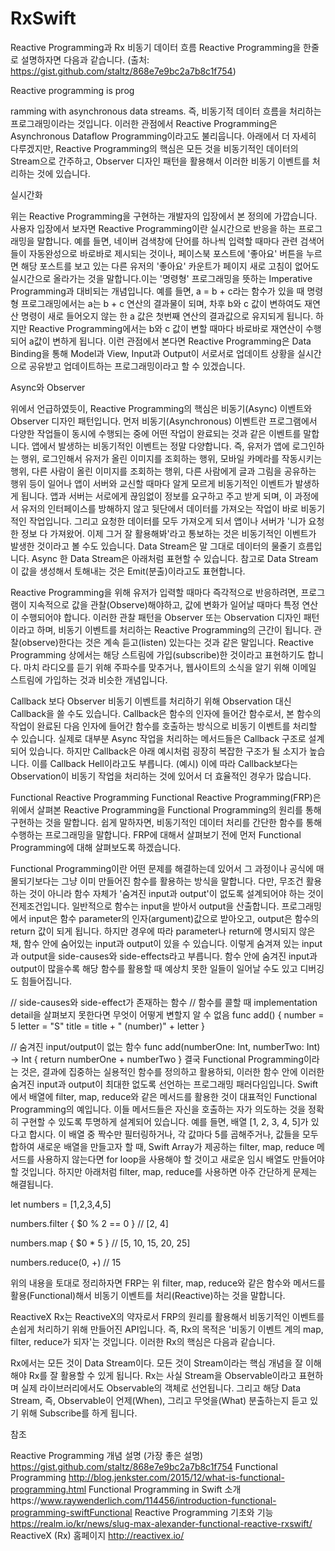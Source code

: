 # RxSwift




Reactive Programming과 Rx
비동기 데이터 흐름
Reactive Programming을 한줄로 설명하자면 다음과 같습니다. 
(출처: https://gist.github.com/staltz/868e7e9bc2a7b8c1f754)

Reactive programming is prog

ramming with asynchronous data streams.
즉, 비동기적 데이터 흐름을 처리하는 프로그래밍이라는 것입니다. 이러한 관점에서 Reactive Programming은 Asynchronous Dataflow Programming이라고도 불리웁니다. 아래에서 더 자세히 다루겠지만, Reactive Programming의 핵심은 모든 것을 비동기적인 데이터의 Stream으로 간주하고, Observer 디자인 패턴을 활용해서 이러한 비동기 이벤트를 처리하는 것에 있습니다.

실시간화

위는 Reactive Programming을 구현하는 개발자의 입장에서 본 정의에 가깝습니다. 
사용자 입장에서 보자면 Reactive Programming이란 실시간으로 반응을 하는 프로그래밍을 말합니다. 예를 들면, 네이버 검색창에 단어를 하나씩 입력할 때마다 관련 검색어들이 자동완성으로 바로바로 제시되는 것이나, 페이스북 포스트에 '좋아요' 버튼을 누르면 해당 포스트를 보고 있는 다른 유저의 '좋아요' 카운트가 페이지 새로 고침이 없어도 실시간으로 올라가는 것을 말합니다.이는 '명령형' 프로그래밍을 뜻하는 Imperative Programming과 대비되는 개념입니다. 예를 들면, a = b + c라는 함수가 있을 때 명령형 프로그래밍에서는 a는 b + c 연산의 결과물이 되며, 차후 b와 c 값이 변하여도 재연산 명령이 새로 들어오지 않는 한 a 값은 첫번째 연산의 결과값으로 유지되게 됩니다. 하지만 Reactive Programming에서는 b와 c 값이 변할 때마다 바로바로 재연산이 수행되어 a값이 변하게 됩니다.
이런 관점에서 본다면 Reactive Programming은 Data Binding을 통해 Model과 View, Input과 Output이 서로서로 업데이트 상황을 실시간으로 공유받고 업데이트하는 프로그래밍이라고 할 수 있겠습니다.

Async와 Observer

위에서 언급하였듯이, Reactive Programming의 핵심은 비동기(Async) 이벤트와 Observer 디자인 패턴입니다. 
먼저 비동기(Asynchronous) 이벤트란 프로그램에서 다양한 작업들이 동시에 수행되는 중에 어떤 작업이 완료되는 것과 같은 이벤트를 말합니다. 앱에서 발생하는 비동기적인 이벤트는 정말 다양합니다. 즉, 유저가 앱에 로그인하는 행위, 로그인해서 유저가 올린 이미지를 조회하는 행위, 모바일 카메라를 작동시키는 행위, 다른 사람이 올린 이미지를 조회하는 행위, 다른 사람에게 글과 그림을 공유하는 행위 등이 일어나 앱이 서버와 교신할 때마다 알게 모르게 비동기적인 이벤트가 발생하게 됩니다. 
앱과 서버는 서로에게 끊임없이 정보를 요구하고 주고 받게 되며, 이 과정에서 유저의 인터페이스를 방해하지 않고 뒷단에서 데이터를 가져오는 작업이 바로 비동기적인 작업입니다. 그리고 요청한 데이터를 모두 가져오게 되서 앱이나 서버가 '니가 요청한 정보 다 가져왔어. 이제 그거 잘 활용해봐'라고 통보하는 것은 비동기적인 이벤트가 발생한 것이라고 볼 수도 있습니다.
Data Stream은 말 그대로 데이터의 물줄기 흐름입니다. Async 한 Data Stream은 아래처럼 표현할 수 있습니다. 참고로 Data Stream이 값을 생성해서 토해내는 것은 Emit(분출)이라고도 표현합니다.

Reactive Programming을 위해 유저가 입력할 때마다 즉각적으로 반응하려면, 프로그램이 지속적으로 값을 관찰(Observe)해야하고, 값에 변화가 일어날 때마다 특정 연산이 수행되어야 합니다. 이러한 관찰 패턴을 Observer 또는 Observation 디자인 패턴이라고 하며, 비동기 이벤트를 처리하는 Reactive Programming의 근간이 됩니다.
관찰(observe)한다는 것은 계속 듣고(listen) 있는다는 것과 같은 말입니다. Reactive Programming 상에서는 해당 스트림에 가입(subscribe)한 것이라고 표현하기도 합니다. 마치 라디오를 듣기 위해 주파수를 맞추거나, 웹사이트의 소식을 알기 위해 이메일 스트림에 가입하는 것과 비슷한 개념입니다.

Callback 보다 Observer
비동기 이벤트를 처리하기 위해 Observation 대신 Callback을 쓸 수도 있습니다. Callback은 함수의 인자에 들어간 함수로서, 본 함수의 작업이 완료된 다음 인자에 들어간 함수를 호출하는 방식으로 비동기 이벤트를 처리할 수 있습니다. 실제로 대부분 Async 작업을 처리하는 메서드들은 Callback 구조로 설계되어 있습니다. 하지만 Callback은 아래 예시처럼 굉장히 복잡한 구조가 될 소지가 높습니다. 이를 Callback Hell이라고도 부릅니다.
(예시)
이에 따라 Callback보다는 Observation이 비동기 작업을 처리하는 것에 있어서 더 효율적인 경우가 많습니다.

Functional Reactive Programming
Functional Reactive Programming(FRP)은 위에서 살펴본 Reactive Programming을 Functional Programming의 원리를 통해 구현하는 것을 말합니다. 쉽게 말하자면, 비동기적인 데이터 처리를 간단한 함수를 통해 수행하는 프로그래밍을 말합니다. FRP에 대해서 살펴보기 전에 먼저 Functional Programming에 대해 살펴보도록 하겠습니다.

Functional Programming이란 어떤 문제를 해결하는데 있어서 그 과정이나 공식에 매몰되기보다는 그냥 이미 만들어진 함수를 활용하는 방식을 말합니다. 다만, 무조건 활용하는 것이 아니라 함수 자체가 '숨겨진 input과 output'이 없도록 설계되어야 하는 것이 전제조건입니다.
일반적으로 함수는 input을 받아서 output을 산출합니다. 프로그래밍에서 input은 함수 parameter의 인자(argument)값으로 받아오고, output은 함수의 return 값이 되게 됩니다. 하지만 경우에 따라 parameter나 return에 명시되지 않은채, 함수 안에 숨어있는 input과 output이 있을 수 있습니다. 이렇게 숨겨져 있는 input과 output을 side-causes와 side-effects라고 부릅니다. 함수 안에 숨겨진 input과 output이 많을수록 해당 함수를 활용할 때 예상치 못한 일들이 일어날 수도 있고 디버깅도 힘들어집니다. 

// side-causes와 side-effect가 존재하는 함수
// 함수를 콜할 때 implementation detail을 살펴보지 못한다면 무엇이 어떻게 변할지 알 수 없음 
func add() {
    number = 5
    letter = "S"
    title = title + " \(number)" + letter
}

// 숨겨진 input/output이 없는 함수
func add(numberOne: Int, numberTwo: Int) -> Int {
    return numberOne + numberTwo
}
결국 Functional Programming이라는 것은, 결과에 집중하는 실용적인 함수를 정의하고 활용하되, 이러한 함수 안에 이러한 숨겨진 input과 output이 최대한 없도록 선언하는 프로그래밍 패러다임입니다. Swift에서 배열에 filter, map, reduce와 같은 메서드를 활용한 것이 대표적인 Functional Programming의 예입니다. 이들 메서드들은 자신을 호출하는 자가 의도하는 것을 정확히 구현할 수 있도록 투명하게 설계되어 있습니다. 예를 들면, 배열 [1, 2, 3, 4, 5]가 있다고 합시다. 이 배열 중 짝수만 필터링하거나, 각 값마다 5를 곱해주거나, 값들을 모두 합하여 새로운 배열을 만들고자 할 때, Swift Array가 제공하는 filter, map, reduce 메서드를 사용하지 않는다면 for loop을 사용해야 할 것이고 새로운 임시 배열도 만들어야 할 것입니다. 하지만 아래처럼 filter, map, reduce를 사용하면 아주 간단하게 문제는 해결됩니다.

let numbers = [1,2,3,4,5]


numbers.filter { $0 % 2 == 0 }
// [2, 4]

numbers.map { $0 * 5 }
// [5, 10, 15, 20, 25]

numbers.reduce(0, +)
// 15

위의 내용을 토대로 정리하자면 FRP는 위 filter, map, reduce와 같은 함수와 메서드를 활용(Functional)해서 비동기 이벤트를 처리(Reactive)하는 것을 말합니다.

ReactiveX
Rx는 ReactiveX의 약자로서 FRP의 원리를 활용해서 비동기적인 이벤트를 손쉽게 처리하기 위해 만들어진 API입니다. 즉, Rx의 목적은 '비동기 이벤트 계의 map, filter, reduce가 되자'는 것입니다. 이러한 Rx의 핵심은 다음과 같습니다. 

Rx에서는 모든 것이 Data Stream이다.
모든 것이 Stream이라는 핵심 개념을 잘 이해해야 Rx를 잘 활용할 수 있게 됩니다. Rx는 사실 Stream을 Observable이라고 표현하며 실제 라이브러리에서도 Observable의 객체로 선언됩니다. 그리고 해당 Data Stream, 즉, Observable이 언제(When), 그리고 무엇을(What) 분출하는지 듣고 있기 위해 Subscribe를 하게 됩니다.  

참조


Reactive Programming 개념 설명 (가장 좋은 설명)
https://gist.github.com/staltz/868e7e9bc2a7b8c1f754
Functional Programming
http://blog.jenkster.com/2015/12/what-is-functional-programming.html
Functional Programming in Swift 소개https://www.raywenderlich.com/114456/introduction-functional-programming-swiftFunctional Reactive Programming 기초와 기능
https://realm.io/kr/news/slug-max-alexander-functional-reactive-rxswift/
ReactiveX (Rx) 홈페이지
http://reactivex.io/
